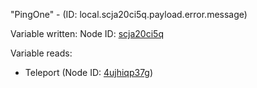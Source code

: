"PingOne" - (ID: local.scja20ci5q.payload.error.message)

Variable written:
Node ID: [scja20ci5q](../nodes/scja20ci5q.md)

Variable reads:
* Teleport (Node ID: [4ujhiqp37g](../nodes/4ujhiqp37g.md))
